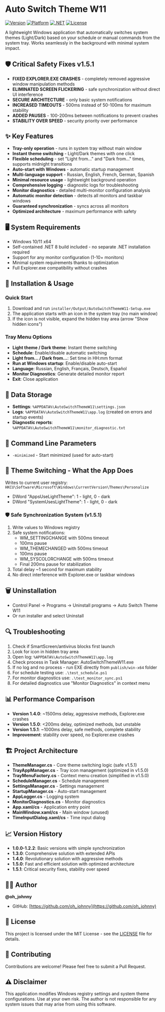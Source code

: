 # Auto Switch Theme W11

[![Version](https://img.shields.io/badge/version-1.5.1-blue.svg)](https://github.com/oh_johnny/AutoSwitchThemeW11/releases)
[![Platform](https://img.shields.io/badge/platform-Windows%2010%2F11-green.svg)](https://www.microsoft.com/windows)
[![.NET](https://img.shields.io/badge/.NET-8.0-purple.svg)](https://dotnet.microsoft.com/)
[![License](https://img.shields.io/badge/license-MIT-yellow.svg)](LICENSE)

A lightweight Windows application that automatically switches system themes (Light/Dark) based on your schedule or manual commands from the system tray. Works seamlessly in the background with minimal system impact.

## 🛡️ Critical Safety Fixes v1.5.1

- **FIXED EXPLORER.EXE CRASHES** - completely removed aggressive window manipulation methods
- **ELIMINATED SCREEN FLICKERING** - safe synchronization without direct UI interference
- **SECURE ARCHITECTURE** - only basic system notifications
- **INCREASED TIMEOUTS** - 500ms instead of 50-100ms for maximum stability
- **ADDED PAUSES** - 100-200ms between notifications to prevent crashes
- **STABILITY OVER SPEED** - security priority over performance

## ✨ Key Features

- **Tray-only operation** - runs in system tray without main window
- **Instant theme switching** - Light/Dark themes with one click
- **Flexible scheduling** - set "Light from..." and "Dark from..." times, supports midnight transitions
- **Auto-start with Windows** - automatic startup management
- **Multi-language support** - Russian, English, French, German, Spanish
- **Minimal resource usage** - lightweight background operation
- **Comprehensive logging** - diagnostic logs for troubleshooting
- **Monitor diagnostics** - detailed multi-monitor configuration analysis
- **Automatic monitor detection** - detects all monitors and taskbar windows
- **Guaranteed synchronization** - syncs across all monitors
- **Optimized architecture** - maximum performance with safety

## 🖥️ System Requirements

- Windows 10/11 x64
- Self-contained .NET 8 build included - no separate .NET installation required
- Support for any monitor configuration (1-10+ monitors)
- Minimal system requirements thanks to optimization
- Full Explorer.exe compatibility without crashes

## 🚀 Installation & Usage

### Quick Start
1. Download and run `installer/Output/AutoSwitchThemeW11-Setup.exe`
2. The application starts with an icon in the system tray (no main window)
3. If the icon is not visible, expand the hidden tray area (arrow "Show hidden icons")

### Tray Menu Options
- **Light theme / Dark theme**: Instant theme switching
- **Schedule**: Enable/disable automatic switching
- **Light from... / Dark from...**: Set time in HH:mm format
- **Run at Windows startup**: Enable/disable auto-start
- **Language**: Russian, English, Français, Deutsch, Español
- **Monitor Diagnostics**: Generate detailed monitor report
- **Exit**: Close application

## 📁 Data Storage

- **Settings**: `%APPDATA%\AutoSwitchThemeW11\settings.json`
- **Logs**: `%APPDATA%\AutoSwitchThemeW11\app.log` (created on errors and startup events)
- **Diagnostic reports**: `%APPDATA%\AutoSwitchThemeW11\monitor_diagnostic.txt`

## 🔧 Command Line Parameters

- `-minimized` - Start minimized (used for auto-start)

## 🔄 Theme Switching - What the App Does

Writes to current user registry:
`HKCU\Software\Microsoft\Windows\CurrentVersion\Themes\Personalize`
- DWord "AppsUseLightTheme": 1 - light, 0 - dark
- DWord "SystemUsesLightTheme": 1 - light, 0 - dark

### 🛡️ Safe Synchronization System (v1.5.1)
1. Write values to Windows registry
2. Safe system notifications:
   - WM_SETTINGCHANGE with 500ms timeout
   - 100ms pause
   - WM_THEMECHANGED with 500ms timeout
   - 100ms pause
   - WM_SYSCOLORCHANGE with 500ms timeout
   - Final 200ms pause for stabilization
3. Total delay ~1 second for maximum stability
4. No direct interference with Explorer.exe or taskbar windows

## 🗑️ Uninstallation

- Control Panel → Programs → Uninstall programs → Auto Switch Theme W11
- Or run installer and select Uninstall

## 🔍 Troubleshooting

1. Check if SmartScreen/antivirus blocks first launch
2. Look for icon in hidden tray area
3. Open log: `%APPDATA%\AutoSwitchThemeW11\app.log`
4. Check process in Task Manager: AutoSwitchThemeW11.exe
5. If no log and no process - run EXE directly from `publish/win-x64` folder
6. For schedule testing use: `.\test_schedule.ps1`
7. For monitor diagnostics use: `.\test_monitor_sync.ps1`
8. For detailed diagnostics use "Monitor Diagnostics" in context menu

## 📊 Performance Comparison

- **Version 1.4.0**: ~1500ms delay, aggressive methods, Explorer.exe crashes
- **Version 1.5.0**: <200ms delay, optimized methods, but unstable
- **Version 1.5.1**: ~1000ms delay, safe methods, complete stability
- **Improvement**: stability over speed, no Explorer.exe crashes

## 🏗️ Project Architecture

- **ThemeManager.cs** - Core theme switching logic (safe v1.5.1)
- **TrayAppManager.cs** - Tray icon management (optimized in v1.5.0)
- **TrayMenuFactory.cs** - Context menu creation (simplified in v1.5.0)
- **ScheduleManager.cs** - Schedule management
- **SettingsManager.cs** - Settings management
- **StartupManager.cs** - Auto-start management
- **AppLogger.cs** - Logging system
- **MonitorDiagnostics.cs** - Monitor diagnostics
- **App.xaml/cs** - Application entry point
- **MainWindow.xaml/cs** - Main window (unused)
- **TimeInputDialog.xaml/cs** - Time input dialog

## 📈 Version History

- **1.0.0-1.2.2**: Basic versions with simple synchronization
- **1.3.0**: Comprehensive solution with extended APIs
- **1.4.0**: Revolutionary solution with aggressive methods
- **1.5.0**: Fast and efficient solution with optimized architecture
- **1.5.1**: Critical security fixes, stability over speed

## 👨‍💻 Author

**@oh_johnny**
- GitHub: [https://github.com/oh_johnny](https://github.com/oh_johnny)

## 📄 License

This project is licensed under the MIT License - see the [LICENSE](LICENSE) file for details.

## 🤝 Contributing

Contributions are welcome! Please feel free to submit a Pull Request.

## ⚠️ Disclaimer

This application modifies Windows registry settings and system theme configurations. Use at your own risk. The author is not responsible for any system issues that may arise from using this software.
